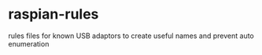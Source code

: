 # raspian-rules
rules files for known USB adaptors to create useful names and prevent auto enumeration
